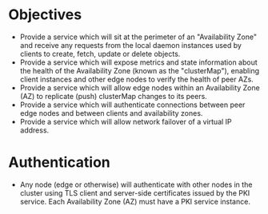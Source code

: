 # Objectives
* Provide a service which will sit at the perimeter of an "Availability Zone" and receive any requests from the local daemon instances used by clients to create, fetch, update or delete objects.
* Provide a service which will expose metrics and state information about the health of the Availability Zone (known as the "clusterMap"), enabling client instances and other edge nodes to verify the health of peer AZs.
* Provide a service which will allow edge nodes within an Availability Zone (AZ) to replicate (push) clusterMap changes to its peers.
* Provide a service which will authenticate connections between peer edge nodes and between clients and availability zones.
* Provide a service which will allow network failover of a virtual IP address.

# Authentication
* Any node (edge or otherwise) will authenticate with other nodes in the cluster using TLS client and server-side certificates issued by the PKI service.  Each Availability Zone (AZ) must have a PKI service instance.
